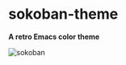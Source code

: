 # sokoban-theme
**A retro Emacs color theme**

![sokoban](https://github.com/paylhorse/sokoban-theme/assets/74363924/55fc69f0-1cfc-475f-9268-b3bbf3c2bbec)
